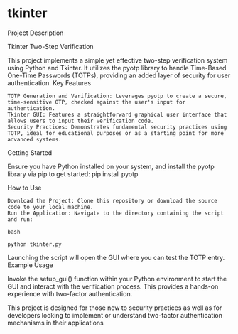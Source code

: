 # tkinter
Project Description

Tkinter Two-Step Verification

This project implements a simple yet effective two-step verification system using Python and Tkinter. It utilizes the pyotp library to handle Time-Based One-Time Passwords (TOTPs), providing an added layer of security for user authentication.
Key Features

    TOTP Generation and Verification: Leverages pyotp to create a secure, time-sensitive OTP, checked against the user's input for authentication.
    Tkinter GUI: Features a straightforward graphical user interface that allows users to input their verification code.
    Security Practices: Demonstrates fundamental security practices using TOTP, ideal for educational purposes or as a starting point for more advanced systems.

Getting Started

Ensure you have Python installed on your system, and install the pyotp library via pip to get started:
pip install pyotp

How to Use

    Download the Project: Clone this repository or download the source code to your local machine.
    Run the Application: Navigate to the directory containing the script and run:

    bash

    python tkinter.py

Launching the script will open the GUI where you can test the TOTP entry.
Example Usage

Invoke the setup_gui() function within your Python environment to start the GUI and interact with the verification process. This provides a hands-on experience with two-factor authentication.

This project is designed for those new to security practices as well as for developers looking to implement or understand two-factor authentication mechanisms in their applications
